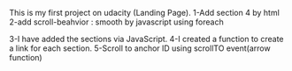 This is my first project on udacity (Landing Page).
1-Add section 4 by html
2-add scroll-beahvior : smooth by javascript using foreach

3-I have added the sections via JavaScript.
4-I created a function to create a link for each section.
5-Scroll to anchor ID using scrollTO event(arrow function)
